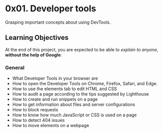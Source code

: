 # 0x01. Developer tools

Grasping important concepts about using DevTools.

## Learning Objectives

At the end of this project, you are expected to be able to _explain to anyone_, **without the help of Google**:

### General

- What Developer Tools in your browser are
- How to open the Developer Tools on Chrome, Firefox, Safari, and Edge.
- How to use the elements tab to edit HTML and CSS
- How to audit a page according to the tips suggested by Lighthouse
- How to create and run snippets on a page
- How to get information about files and server configurations
- How to block requests
- How to know how much JavaScript or CSS is used on a page
- How to detect 404 issues
- How to move elements on a webpage

